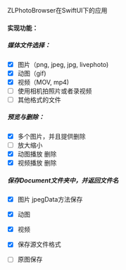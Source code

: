 ZLPhotoBrowser在SwiftUI下的应用

#### 实现功能：

##### 媒体文件选择：

- [x] 图片（png, jpeg, jpg, livephoto)
- [x] 动图（gif)
- [x] 视频（MOV, mp4)
- [ ] 使用相机拍照片或者录视频
- [ ] 其他格式的文件

##### 预览与删除：

- [x] 多个图片，并且提供删除
- [ ] 放大缩小
- [x] 动图播放 删除
- [x] 视频播放 删除

##### 保存Document文件夹中，并返回文件名

- [x] 图片 jpegData方法保存
- [x] 动图
- [x] 视频
- [x] 保存源文件格式
- [ ] 原图保存



  
